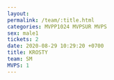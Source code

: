 ```yaml
---
layout: 
permalink: /team/:title.html
categories: MVPP1024 MVPSUR MVPS
sex: male1
tickets: 2
date: 2020-08-29 10:29:20 +0700
title: KROSTY
team: SM
MVPS: 1
---
```

